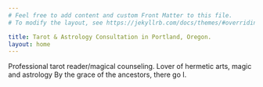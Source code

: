 ```yaml
---
# Feel free to add content and custom Front Matter to this file.
# To modify the layout, see https://jekyllrb.com/docs/themes/#overriding-theme-defaults

title: Tarot & Astrology Consultation in Portland, Oregon.
layout: home
---
```

Professional tarot reader/magical counseling. Lover of hermetic arts, magic and astrology By the grace of the ancestors, there go I.